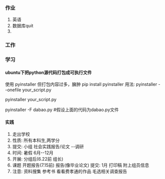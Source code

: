 ### 作业
1. 英语
2. 数据库quit
3. 

### 工作

### 学习


#### ubuntu下把python源代码打包成可执行文件
使用 pyinstaller   但打包内容过多，臃肿
pip install pyinstaller
用法:
pyinstaller --onefile your_script.py

pyinstaller your_script.py

pyinstaller -F dabao.py #假设上面的代码为dabao.py文件


#### 实践
1. 走出学校
2. 性质:  所有本科生,两学分
3. 提交: 小组  社会实践报告/论文    --调研  
4. 时间:  暑假  6月--12月    
5. 开展: 分组后(6.22前 组长)
6. 课题   开题报告(7.15前)    报告(像毕业论文) 
提交: 1月  打印稿  附上组员信息
7. 注意: 资料搜集  参考书 看看费孝通的作品 毛选相关调查报告  












